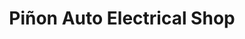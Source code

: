 ---
title: "Piñon Auto Electrical Shop"
url: /taytay/pinon-auto-electrical-shop/
shop: Autowerkstatt
---